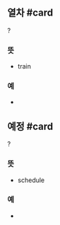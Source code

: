 ## 열차 #card
?
### 뜻
- train
### 예
-
<!--SR:!2024-10-26,46,292-->

## 예정 #card
?
### 뜻
- schedule
### 예
-
<!--SR:!2024-09-24,1,230-->
